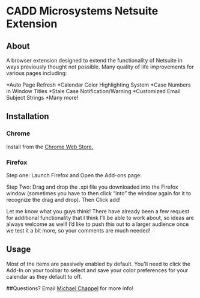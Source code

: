 # CADD Microsystems Netsuite Extension

## About
A browser extension designed to extend the functionality of Netsuite in ways previously thought not possible. Many quality of life improvements for various pages including:

*Auto Page Refresh
*Calendar Color Highlighting System
*Case Numbers in Window Titles
*Stale Case Notification/Warning
*Customized Email Subject Strings
*Many more!

## Installation
### Chrome
Install from the [Chrome Web Store.](https://chrome.google.com/webstore/detail/cadd-microsystems-netsuit/lbikfkkmcnnllacofaepnijkmicohban "CADD Microsystems Netsuite Extension")



### Firefox
Step one:
Launch Firefox and Open the Add-ons page:
 
Step Two:
Drag and drop the .xpi file you downloaded into the Firefox window (sometimes you have to then click “into” the window again for it to recognize the drag and drop). Then Click add!
 
Let me know what you guys think! There have already been a few request for additional functionality that I think I’ll be able to work about, so ideas are always welcome as well! I’d like to push this out to a larger audience once we test it a bit more, so your comments are much needed!


## Usage
Most of the items are passively enabled by default. You'll need to click the Add-In on your toolbar to select and save your color preferences for your calendar as they default to off.

##Questions?
Email [Michael Chappel](mailto:michael.chappel@caddmicrosystems.com) for more info!
